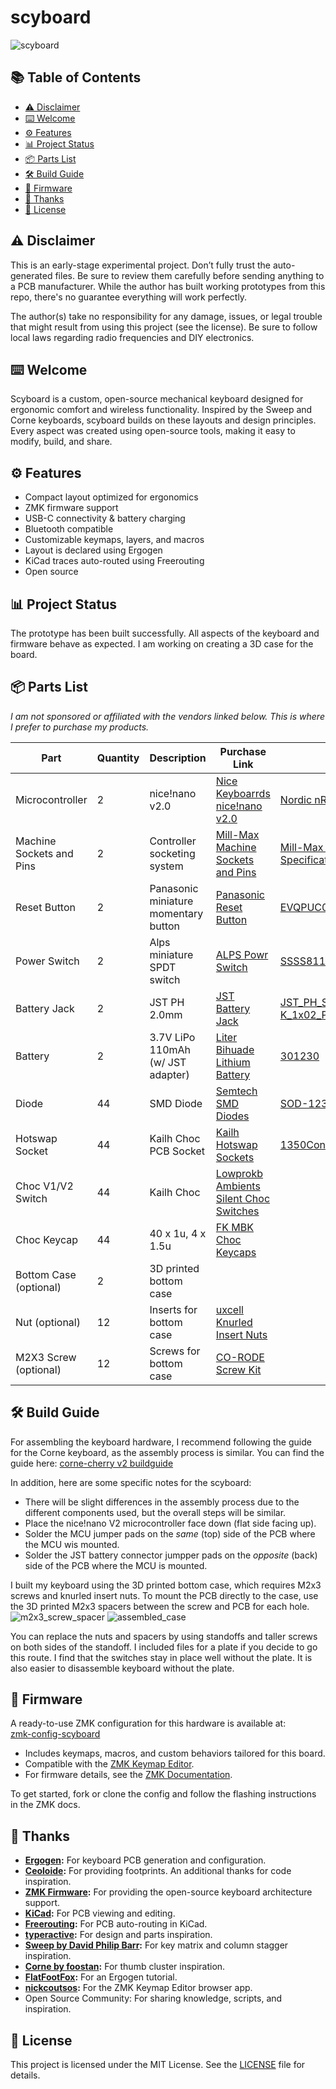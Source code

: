 # scyboard

![scyboard](https://github.com/user-attachments/assets/b19730be-ccca-4301-9293-8a47856596a3)

## 📚 Table of Contents

- [⚠️ Disclaimer](#disclaimer)
- [⌨️ Welcome](#welcome)
- [⚙️ Features](#features)
- [📊 Project Status](#project-status)
- [📦 Parts List](#parts-list)
- [🛠️ Build Guide](#build-guide)
- [💾 Firmware](#firmware)
- [🙏 Thanks](#thanks)
- [📄 License](#license)

<a name="disclaimer"></a>
## ⚠️ Disclaimer

This is an early-stage experimental project. Don’t fully trust the auto-generated files. Be sure to review them carefully before sending anything to a PCB manufacturer. While the author has built working prototypes from this repo, there's no guarantee everything will work perfectly.

The author(s) take no responsibility for any damage, issues, or legal trouble that might result from using this project (see the license). Be sure to follow local laws regarding radio frequencies and DIY electronics.

<a name="welcome"></a>
## ⌨️ Welcome

Scyboard is a custom, open-source mechanical keyboard designed for ergonomic comfort and wireless functionality. Inspired by the Sweep and Corne keyboards, scyboard builds on these layouts and design principles. Every aspect was created using open-source tools, making it easy to modify, build, and share.

<a name="features"></a>
## ⚙️ Features

- Compact layout optimized for ergonomics
- ZMK firmware support
- USB-C connectivity & battery charging
- Bluetooth compatible
- Customizable keymaps, layers, and macros
- Layout is declared using Ergogen
- KiCad traces auto-routed using Freerouting
- Open source

<a name="project-status"></a>
## 📊 Project Status

The prototype has been built successfully. All aspects of the keyboard and firmware behave as expected. I am working on creating a 3D case for the board.

<a name="parts-list"></a>
## 📦 Parts List

*I am not sponsored or affiliated with the vendors linked below. This is where I prefer to purchase my products.*

| Part                     | Quantity | Description                          | Purchase Link                                                                                                         | Datasheet                                                                                                                                                         |
|--------------------------|----------|--------------------------------------|-----------------------------------------------------------------------------------------------------------------------|-------------------------------------------------------------------------------------------------------------------------------------------------------------------|
| Microcontroller          |    2     | nice!nano v2.0                       | [Nice Keyboarrds nice!nano v2.0](https://typeractive.xyz/products/no-solder-spring-headers?variant=47196312502503)    | [Nordic nRF52840](https://nicekeyboards.com/nice-nano)                                                                                                            | 
| Machine Sockets and Pins |    2     | Controller socketing system          | [Mill-Max Machine Sockets and Pins](https://typeractive.xyz/products/no-solder-spring-headers?variant=47196312502503) | [Mill-Max General Technical Specifications](https://www.mill-max.com/sites/default/files/external/catalog/2017-11/Mill-Max%20Gen%20Info%20and%20Tech%20Specs.pdf) |
| Reset Button             |    2     | Panasonic miniature momentary button | [Panasonic Reset Button](https://typeractive.xyz/products/reset-button)                                               | [EVQPUC02K](https://cdn.shopify.com/s/files/1/0618/5674/3655/files/PANASONIC-EVQPUC02K.pdf)                                                                       |
| Power Switch             |    2     | Alps miniature SPDT switch           | [ALPS Powr Switch](https://typeractive.xyz/products/power-switch)                                                     | [SSSS811101](https://cdn.shopify.com/s/files/1/0618/5674/3655/files/ALPS-SSSS811101.pdf)                                                                          |
| Battery Jack             |    2     | JST PH 2.0mm                         | [JST Battery Jack](https://typeractive.xyz/products/battery-jack)                                                     | [JST_PH_S2B-PH-K_1x02_P2.00mm_Horizontal](http://www.jst-mfg.com/product/pdf/eng/ePH.pdf)                                                                         |
| Battery                  |    2     | 3.7V LiPo 110mAh (w/ JST adapter)    | [Liter Bihuade Lithium Battery](https://typeractive.xyz/products/lithium-battery-110mah)                              | [301230](https://www.ufinebattery.com/images/upload/ufx0509-08-3-7v-75mah-lithium-ion-battery-product-datasheet.pdf)                                              |
| Diode                    |    44    | SMD Diode                            | [Semtech SMD Diodes](https://typeractive.xyz/products/smd-diodes)                                                     | [SOD-123](https://www.onsemi.com/download/data-sheet/pdf/mmsd301t1-d.pdf)      									                                                 |
| Hotswap Socket           |    44    | Kailh Choc PCB Socket                | [Kailh Hotswap Sockets](https://typeractive.xyz/products/hotswap-sockets)                                             | [1350Connector](https://www.kailhswitch.com/Content/upload/pdf/202115927/CPG135001S30-data-sheet.pdf?rnd=943)                                                     |
| Choc V1/V2 Switch        |    44    | Kailh Choc                           | [Lowprokb Ambients Silent Choc Switches](https://lowprokb.ca/products/ambients-silent-choc-switches)                  |                                                                                                                                                                   |
| Choc Keycap              |    44    | 40 x 1u, 4 x 1.5u                    | [FK MBK Choc Keycaps](https://typeractive.xyz/products/mbk-keycaps)                                                   |                                                                                                                                                                   |
| Bottom Case (optional)   |    2     | 3D printed bottom case               |                                                                                                                       |                                                                                                                                                                   |
| Nut  (optional)          |    12    | Inserts for bottom case              | [uxcell Knurled Insert Nuts](https://www.amazon.com/dp/B07LBQFNQD?th=1)                                               |                                                                                                                                                                   |
| M2X3 Screw  (optional)   |    12    | Screws for bottom case               | [CO-RODE Screw Kit](https://www.amazon.com/gp/product/B01FTI8TM8/)                                                    |                                                                                                                                                                   |

<a name="build-guide"></a>
## 🛠️ Build Guide

For assembling the keyboard hardware, I recommend following the guide for the Corne keyboard, as the assembly process is similar. You can find the guide here: [corne-cherry v2 buildguide](https://github.com/foostan/crkbd/blob/main/docs/corne-cherry/v2/buildguide_en.md)

In addition, here are some specific notes for the scyboard:
- There will be slight differences in the assembly process due to the different components used, but the overall steps will be similar.
- Place the nice!nano V2 microcontroller face down (flat side facing up).
- Solder the MCU jumper pads on the *same* (top) side of the PCB where the MCU wis mounted.
- Solder the JST battery connector jumpper pads on the *opposite* (back) side of the PCB where the MCU is mounted.

I built my keyboard using the 3D printed bottom case, which requires M2x3 screws and knurled insert nuts. To mount the PCB directly to the case, use the 3D printed M2x3 spacers between the screw and PCB for each hole. 
![m2x3_screw_spacer](https://github.com/user-attachments/assets/96f26f31-05b4-4ecd-aeb4-7889de3a4467)
![assembled_case](https://github.com/user-attachments/assets/c5cd95bc-1be1-412f-810b-84f73f5b5ab3)

You can replace the nuts and spacers by using standoffs and taller screws on both sides of the standoff. I included files for a plate if you decide to go this route. I find that the switches stay in place well without the plate. It is also easier to disassemble keyboard without the plate. 

<a name="firmware"></a>
## 💾 Firmware

A ready-to-use ZMK configuration for this hardware is available at:  
[zmk-config-scyboard](https://github.com/Scybin/zmk-config-scyboard)

- Includes keymaps, macros, and custom behaviors tailored for this board.
- Compatible with the [ZMK Keymap Editor](https://nickcoutsos.github.io/keymap-editor/).
- For firmware details, see the [ZMK Documentation](https://zmk.dev/docs/).

To get started, fork or clone the config and follow the flashing instructions in the ZMK docs.

<a name="thanks"></a>
## 🙏 Thanks

- **[Ergogen](https://docs.ergogen.xyz/):** For keyboard PCB generation and configuration.
- **[Ceoloide](https://github.com/ceoloide/ergogen-footprints):** For providing footprints. An additional thanks for code inspiration.
- **[ZMK Firmware](https://zmk.dev/):** For providing the open-source keyboard architecture support.
- **[KiCad](https://www.kicad.org/):** For PCB viewing and editing.
- **[Freerouting](https://www.freerouting.app/):** For PCB auto-routing in KiCad.
- **[typeractive](https://typeractive.xyz/):** For design and parts inspiration.
- **[Sweep by David Philip Barr](https://github.com/davidphilipbarr/Sweep):** For key matrix and column stagger inspiration.
- **[Corne by foostan](https://github.com/foostan/crkbd):** For thumb cluster inspiration.
- **[FlatFootFox](https://flatfootfox.com/ergogen-introduction/):** For an Ergogen tutorial.
- **[nickcoutsos](https://nickcoutsos.github.io/keymap-editor/):** For the ZMK Keymap Editor browser app.
- Open Source Community: For sharing knowledge, scripts, and inspiration.

<a name="license"></a>
## 📄 License

This project is licensed under the MIT License. See the [LICENSE](LICENSE.txt) file for details.
